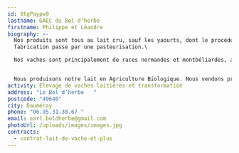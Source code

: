 ```yaml
---
id: 8tgPaypw9
lastname: GAEC du Bol d'herbe
firstname: Philippe et Léandre
biography: >-
  Nos produits sont tous au lait cru, sauf les yaourts, dont le procédé de
  fabrication passe par une pasteurisation.\

  Nos vaches sont principalement de races normandes et montbéliardes, ainsi que quelques jersiaises et brunes des Alpes. Elles pâturent 10 mois sur 12 une alimentation fournie par les prairies autour de la ferme. Elles sont principalement nourries au foin et enrubannage lors des 2 mois restants sur la période hivernale. Leur alimentation est garantie sans maïs ni soja.


  Nous produisons notre lait en Agriculture Biologique. Nous vendons principalement en circuits courts (magasin à la ferme, marchés de plein vent, AMAP). Nous transformons une partie du lait produit pour proposer la gamme du contrat.
activity: Elevage de vaches laitières et transformation
address: "Le Bol d’herbe   "
postcode: "49640"
city: Daumeray
phone: "06.95.31.38.67 "
email: earl.boldherbe@gmail.com
photoUrl: /uploads/images/images.jpg
contracts:
  - contrat-lait-de-vache-et-plus
---
```

